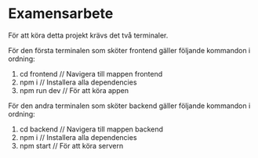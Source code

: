 # Examensarbete

För att köra detta projekt krävs det två terminaler.

För den första terminalen som sköter frontend gäller följande kommandon i ordning:
  1. cd frontend // Navigera till mappen frontend
  2. npm i // Installera alla dependencies
  3. npm run dev // För att köra appen

För den andra terminalen som sköter backend gäller följande kommandon i ordning:
  1. cd backend // Navigera till mappen backend
  2. npm i // Installera alla dependencies
  3. npm start // För att köra servern
